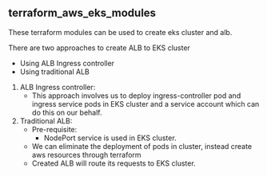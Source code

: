 ## terraform_aws_eks_modules

These terraform modules can be used to create eks cluster and alb.

There are two approaches to create ALB to EKS cluster
   * Using ALB Ingress controller
   * Using traditional ALB 
   
1.  ALB Ingress controller: 
    * This approach involves us to deploy ingress-controller pod and ingress 
    service pods in EKS cluster and a service account which can do this on our
    behalf. 
2. Traditional ALB:
    * Pre-requisite:
      * NodePort service is used in EKS cluster.
    * We can eliminate the deployment of pods in cluster, instead create aws
    resources through terraform
    * Created ALB will route its requests to EKS cluster.
    